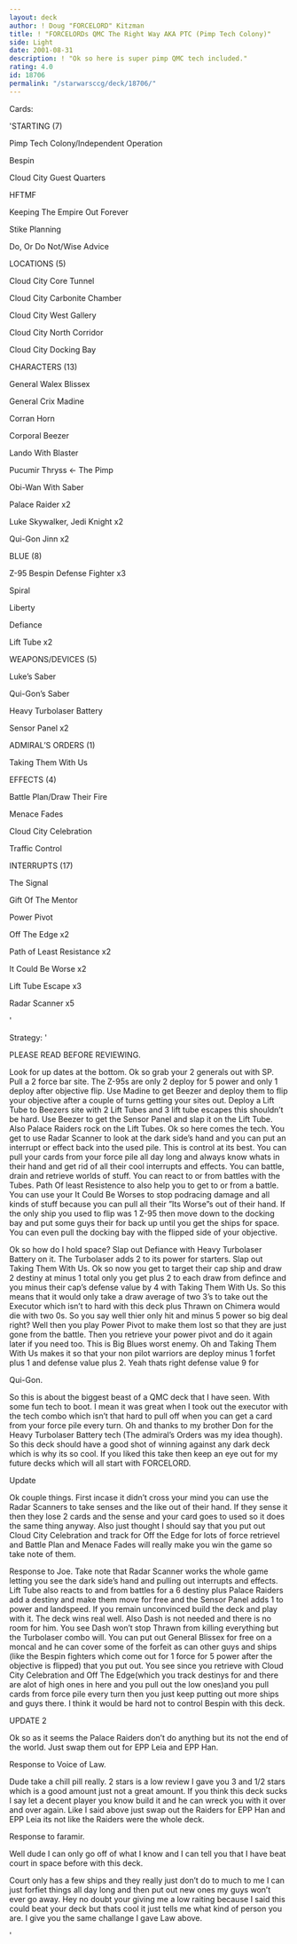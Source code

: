 ```yaml
---
layout: deck
author: ! Doug "FORCELORD" Kitzman
title: ! "FORCELORDs QMC The Right Way AKA PTC (Pimp Tech Colony)"
side: Light
date: 2001-08-31
description: ! "Ok so here is super pimp QMC tech included."
rating: 4.0
id: 18706
permalink: "/starwarsccg/deck/18706/"
---
```

Cards: 

'STARTING (7)


Pimp Tech Colony/Independent Operation

Bespin

Cloud City Guest Quarters

HFTMF

Keeping The Empire Out Forever

Stike Planning

Do, Or Do Not/Wise Advice


LOCATIONS (5)


Cloud City Core Tunnel

Cloud City Carbonite Chamber

Cloud City West Gallery

Cloud City North Corridor

Cloud City Docking Bay


CHARACTERS (13)


General Walex Blissex

General Crix Madine

Corran Horn

Corporal Beezer

Lando With Blaster

Pucumir Thryss <- The Pimp

Obi-Wan With Saber

Palace Raider x2

Luke Skywalker, Jedi Knight x2

Qui-Gon Jinn x2


BLUE (8)


Z-95 Bespin Defense Fighter x3

Spiral

Liberty

Defiance

Lift Tube x2


WEAPONS/DEVICES (5)


Luke’s Saber

Qui-Gon’s Saber

Heavy Turbolaser Battery

Sensor Panel x2


ADMIRAL’S ORDERS (1)


Taking Them With Us


EFFECTS (4)


Battle Plan/Draw Their Fire

Menace Fades

Cloud City Celebration

Traffic Control


INTERRUPTS (17)


The Signal

Gift Of The Mentor

Power Pivot

Off The Edge x2

Path of Least Resistance x2

It Could Be Worse x2

Lift Tube Escape x3

Radar Scanner x5

'

Strategy: '

PLEASE READ BEFORE REVIEWING.


Look for up dates at the bottom. Ok so grab your 2 generals out with SP. Pull a 2 force bar site. The Z-95s are only 2 deploy for 5 power and only 1 deploy after objective flip. Use Madine to get Beezer and deploy them to flip your objective after a couple of turns getting your sites out. Deploy a Lift Tube to Beezers site with 2 Lift Tubes and 3 lift tube escapes this shouldn’t be hard. Use Beezer to get the Sensor Panel and slap it on the Lift Tube. Also Palace Raiders rock on the Lift Tubes. Ok so here comes the tech. You get to use Radar Scanner to look at the dark side’s hand and you can put an interrupt or effect back into the used pile. This is control at its best. You can pull your cards from your force pile all day long and always know whats in their hand and get rid of all their cool interrupts and effects. You can battle, drain and retrieve worlds of stuff. You can react to or from battles with the Tubes. Path Of least Resistence to also help you to get to or from a battle. You can use your It Could Be Worses to stop podracing damage and all kinds of stuff because you can pull all their ”Its Worse”s out of their hand. If the only ship you used to flip was 1 Z-95 then move down to the docking bay and put some guys their for back up until you get the ships for space. You can even pull the docking bay with the flipped side of your objective.




Ok so how do I hold space? Slap out Defiance with Heavy Turbolaser Battery on it. The Turbolaser adds 2 to its power for starters. Slap out Taking Them With Us. Ok so now you get to target their cap ship and draw 2 destiny at minus 1 total only you get plus 2 to each draw from defince and you minus their cap’s defense value by 4 with Taking Them With Us. So this means that it would only take a draw average of two 3’s to take out the Executor which isn’t to hard with this deck plus Thrawn on Chimera would die with two 0s. So you say well thier only hit and minus 5 power so big deal right? Well then you play Power Pivot to make them lost so that they are just gone from the battle. Then you retrieve your power pivot and do it again later if you need too. This is Big Blues worst enemy. Oh and Taking Them With Us makes it so that your non pilot warriors are deploy minus 1 forfet plus 1 and defense value plus 2. Yeah thats right defense value 9 for 

Qui-Gon. 


So this is about the biggest beast of a QMC deck that I have seen. With some fun tech to boot. I mean it was great when I took out the executor with the tech combo which isn’t that hard to pull off when you can get a card from your force pile every turn. Oh and thanks to my brother Don for the Heavy Turbolaser Battery tech (The admiral’s Orders was my idea though). So this deck should have a good shot of winning against any dark deck which is why its so cool. If you liked this take then keep an eye out for my future decks which will all start with FORCELORD.  


Update


Ok couple things. First incase it didn’t cross your mind you can use the Radar Scanners to take senses and the like out of their hand. If they sense it then they lose 2 cards and the sense and your card goes to used so it does the same thing anyway. Also just thought I should say that you put out Cloud City Celebration and track for Off the Edge for lots of force retrievel and Battle Plan and Menace Fades will really make you win the game so take note of them. 


Response to Joe. Take note that Radar Scanner works the whole game letting you see the dark side’s hand and pulling out interrupts and effects. Lift Tube also reacts to and from battles for a 6 destiny plus Palace Raiders add a destiny and make them move for free and the Sensor Panel adds 1 to power and landspeed. If you remain unconvinced build the deck and play with it. The deck wins real well. Also Dash is not needed and there is no room for him. You see Dash won’t stop Thrawn from killing everything but the Turbolaser combo will. You can put out General Blissex for free on a moncal and he can cover some of the forfeit as can other guys and ships (like the Bespin fighters which come out for 1 force for 5 power after the objective is flipped) that you put out. You see since you retrieve with Cloud City Celebration and Off The Edge(which you track destinys for and there are alot of high ones in here and you pull out the low ones)and you pull cards from force pile every turn then you just keep putting out more ships and guys there. I think it would be hard not to control Bespin with this deck.   



UPDATE 2


Ok so as it seems the Palace Raiders don’t do anything but its not the end of the world. Just swap them out for EPP Leia and EPP Han. 


Response to Voice of Law.

Dude take a chill pill really. 2 stars is a low review I gave you 3 and 1/2 stars which is a good amount just not a great amount. If you think this deck sucks I say let a decent player you know build it and he can wreck you with it over and over again. Like I said above just swap out the Raiders for EPP Han and EPP Leia its not like the Raiders were the whole deck. 



Response to faramir.

Well dude I can only go off of what I know and I can tell you that I have beat court in space before with this deck.

Court only has a few ships and they really just don’t do to much to me I can just forfiet things all day long and then put out new ones my guys won’t ever go away. Hey no doubt your giving me a low raiting because I said this could beat your deck but thats cool it just tells me what kind of person you are. I give you the same challange I gave Law above. 


'
